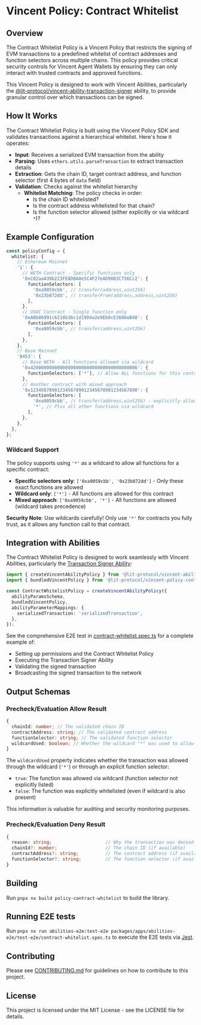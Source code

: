 # Vincent Policy: Contract Whitelist

## Overview

The Contract Whitelist Policy is a Vincent Policy that restricts the signing of EVM transactions to a predefined whitelist of contract addresses and function selectors across multiple chains. This policy provides critical security controls for Vincent Agent Wallets by ensuring they can only interact with trusted contracts and approved functions.

This Vincent Policy is designed to work with Vincent Abilities, particularly the [@lit-protocol/vincent-ability-transaction-signer](../ability-transaction-signer/) ability, to provide granular control over which transactions can be signed.

## How It Works

The Contract Whitelist Policy is built using the Vincent Policy SDK and validates transactions against a hierarchical whitelist. Here's how it operates:

- **Input**: Receives a serialized EVM transaction from the ability
- **Parsing**: Uses `ethers.utils.parseTransaction` to extract transaction details
- **Extraction**: Gets the chain ID, target contract address, and function selector (first 4 bytes of `data` field)
- **Validation**: Checks against the whitelist hierarchy
  - **Whitelist Matching**: The policy checks in order:
    - Is the chain ID whitelisted?
    - Is the contract address whitelisted for that chain?
    - Is the function selector allowed (either explicitly or via wildcard `*`)?

## Example Configuration

```typescript
const policyConfig = {
  whitelist: {
    // Ethereum Mainnet
    '1': {
      // WETH Contract - Specific functions only
      '0xC02aaA39b223FE8D0A0e5C4F27eAD9083C756Cc2': {
        functionSelectors: [
          '0xa9059cbb', // transfer(address,uint256)
          '0x23b872dd', // transferFrom(address,address,uint256)
        ],
      },
      // USDC Contract - Single function only
      '0xA0b86991c6218b36c1d19D4a2e9Eb0cE3606eB48': {
        functionSelectors: [
          '0xa9059cbb', // transfer(address,uint256)
        ],
      },
    },
    // Base Mainnet
    '8453': {
      // Base WETH - All functions allowed via wildcard
      '0x4200000000000000000000000000000000000006': {
        functionSelectors: ['*'], // Allow ALL functions for this contract
      },
      // Another contract with mixed approach
      '0x1234567890123456789012345678901234567890': {
        functionSelectors: [
          '0xa9059cbb', // transfer(address,uint256) - explicitly allowed
          '*', // Plus all other functions via wildcard
        ],
      },
    },
  },
};
```

### Wildcard Support

The policy supports using `'*'` as a wildcard to allow all functions for a specific contract:

- **Specific selectors only**: `['0xa9059cbb', '0x23b872dd']` - Only these exact functions are allowed
- **Wildcard only**: `['*']` - All functions are allowed for this contract
- **Mixed approach**: `['0xa9059cbb', '*']` - All functions are allowed (wildcard takes precedence)

**Security Note**: Use wildcards carefully! Only use `'*'` for contracts you fully trust, as it allows any function call to that contract.

## Integration with Abilities

The Contract Whitelist Policy is designed to work seamlessly with Vincent Abilities, particularly the [Transaction Signer Ability](../ability-transaction-signer/README.md):

```typescript
import { createVincentAbilityPolicy } from '@lit-protocol/vincent-ability-sdk';
import { bundledVincentPolicy } from '@lit-protocol/vincent-policy-contract-whitelist';

const ContractWhitelistPolicy = createVincentAbilityPolicy({
  abilityParamsSchema,
  bundledVincentPolicy,
  abilityParameterMappings: {
    serializedTransaction: 'serializedTransaction',
  },
});
```

See the comprehensive E2E test in [contract-whitelist.spec.ts](../abilities-e2e/test-e2e/contract-whitelist.spec.ts) for a complete example of:

- Setting up permissions and the Contract Whitelist Policy
- Executing the Transaction Signer Ability
- Validating the signed transaction
- Broadcasting the signed transaction to the network

## Output Schemas

### Precheck/Evaluation Allow Result

```typescript
{
  chainId: number; // The validated chain ID
  contractAddress: string; // The validated contract address
  functionSelector: string; // The validated function selector
  wildcardUsed: boolean; // Whether the wildcard "*" was used to allow this function
}
```

The `wildcardUsed` property indicates whether the transaction was allowed through the wildcard (`'*'`) or through an explicit function selector:

- `true`: The function was allowed via wildcard (function selector not explicitly listed)
- `false`: The function was explicitly whitelisted (even if wildcard is also present)

This information is valuable for auditing and security monitoring purposes.

### Precheck/Evaluation Deny Result

```typescript
{
  reason: string;                    // Why the transaction was denied
  chainId?: number;                  // The chain ID (if available)
  contractAddress?: string;          // The contract address (if available)
  functionSelector?: string;         // The function selector (if available)
}
```

## Building

Run `pnpx nx build policy-contract-whitelist` to build the library.

## Running E2E tests

Run `pnpx nx run abilities-e2e:test-e2e packages/apps/abilities-e2e/test-e2e/contract-whitelist.spec.ts` to execute the E2E tests via [Jest](https://jestjs.io).

## Contributing

Please see [CONTRIBUTING.md](./CONTRIBUTING.md) for guidelines on how to contribute to this project.

## License

This project is licensed under the MIT License - see the LICENSE file for details.
